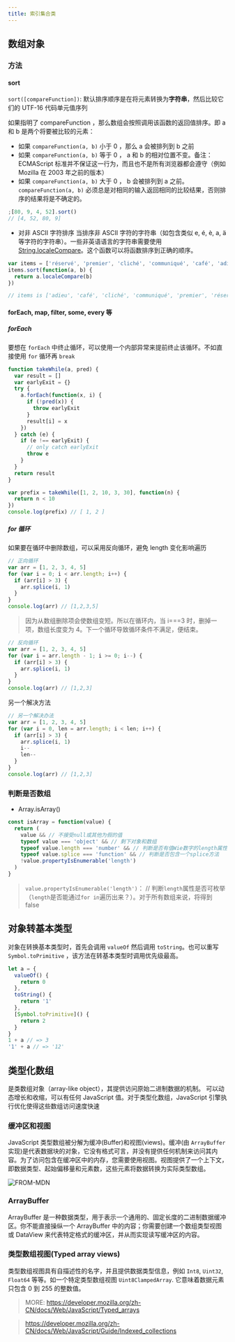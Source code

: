 ```yaml
---
title: 索引集合类
---
```


## 数组对象

### 方法

#### sort

`sort([compareFunction])`: 默认排序顺序是在将元素转换为**字符串**，然后比较它们的 UTF-16 代码单元值序列

如果指明了 compareFunction ，那么数组会按照调用该函数的返回值排序。即 a 和 b 是两个将要被比较的元素：

- 如果 `compareFunction(a, b)` 小于 0 ，那么 a 会被排列到 b 之前
- 如果 `compareFunction(a, b)` 等于 0 ， a 和 b 的相对位置不变。备注： ECMAScript 标准并不保证这一行为，而且也不是所有浏览器都会遵守（例如 Mozilla 在 2003 年之前的版本）
- 如果 `compareFunction(a, b)` 大于 0 ， b 会被排列到 a 之前。
  `compareFunction(a, b)` 必须总是对相同的输入返回相同的比较结果，否则排序的结果将是不确定的。

```js
;[80, 9, 4, 52].sort()
// [4, 52, 80, 9]
```

- 对非 ASCII 字符排序
  当排序非 ASCII 字符的字符串（如包含类似 e, é, è, a, ä 等字符的字符串）。一些非英语语言的字符串需要使用 [String.localeCompare](https://developer.mozilla.org/zh-CN/docs/Web/JavaScript/Reference/Global_Objects/String/localeCompare)。这个函数可以将函数排序到正确的顺序。

```js
var items = ['réservé', 'premier', 'cliché', 'communiqué', 'café', 'adieu']
items.sort(function(a, b) {
  return a.localeCompare(b)
})

// items is ['adieu', 'café', 'cliché', 'communiqué', 'premier', 'réservé']
```

#### forEach, map, filter, some, every 等

##### forEach

要想在 `forEach` 中终止循环，可以使用一个内部异常来提前终止该循环。不如直接使用 `for` 循环再 `break`

```js
function takeWhile(a, pred) {
  var result = []
  var earlyExit = {}
  try {
    a.forEach(function(x, i) {
      if (!pred(x)) {
        throw earlyExit
      }
      result[i] = x
    })
  } catch (e) {
    if (e !== earlyExit) {
      // only catch earlyExit
      throw e
    }
  }
  return result
}

var prefix = takeWhile([1, 2, 10, 3, 30], function(n) {
  return n < 10
})
console.log(prefix) // [ 1, 2 ]
```

##### for 循环

如果要在循环中删除数组，可以采用反向循环，避免 length 变化影响遍历

```js
// 正向循环
var arr = [1, 2, 3, 4, 5]
for (var i = 0; i < arr.length; i++) {
  if (arr[i] > 3) {
    arr.splice(i, 1)
  }
}
console.log(arr) // [1,2,3,5]
```

> 因为从数组删除项会使数组变短。所以在循环内，当 i===3 时，删掉一项，数组长度变为 4。下一个循环导致循环条件不满足，便结束。

```js
// 反向循环
var arr = [1, 2, 3, 4, 5]
for (var i = arr.length - 1; i >= 0; i--) {
  if (arr[i] > 3) {
    arr.splice(i, 1)
  }
}
console.log(arr) // [1,2,3]
```

另一个解决方法

```js
// 另一个解决办法
var arr = [1, 2, 3, 4, 5]
for (var i = 0, len = arr.length; i < len; i++) {
  if (arr[i] > 3) {
    arr.splice(i, 1)
    i--
    len--
  }
}
console.log(arr) // [1,2,3]
```

### 判断是否数组

- Array.isArray()

```js
const isArray = function(value) {
  return (
    value && // 不接受null或其他为假的值
    typeof value === 'object' && // 剩下对象和数组
    typeof value.length === 'number' && // 判断是否有值Wie数字的length属性
    typeof value.splice === 'function' && // 判断是否包含一个splice方法
    !value.propertyIsEnumerable('length')
  )
}
```

> `value.propertyIsEnumerable('length')`： // 判断`length`属性是否可枚举（`length`是否能通过`for in`遍历出来？）。对于所有数组来说，将得到 false

## 对象转基本类型

对象在转换基本类型时，首先会调用 `valueOf` 然后调用 `toString`。也可以重写 `Symbol.toPrimitive` ，该方法在转基本类型时调用优先级最高。

```js
let a = {
  valueOf() {
    return 0
  },
  toString() {
    return '1'
  },
  [Symbol.toPrimitive]() {
    return 2
  }
}
1 + a // => 3
'1' + a // => '12'
```

## 类型化数组

是类数组对象（array-like object），其提供访问原始二进制数据的机制。 可以动态增长和收缩，可以有任何 JavaScript 值。对于类型化数组，JavaScript 引擎执行优化使得这些数组访问速度快速

### 缓冲区和视图

JavaScript 类型数组被分解为缓冲(Buffer)和视图(views)。缓冲(由 `ArrayBuffer` 实现)是代表数据块的对象，它没有格式可言，并没有提供任何机制来访问其内容。为了访问包含在缓冲区中的内存，您需要使用视图。视图提供了一个上下文，即数据类型、起始偏移量和元素数，这些元素将数据转换为实际类型数组。

![FROM-MDN](https://mdn.mozillademos.org/files/8629/typed_arrays.png)

### ArrayBuffer

ArrayBuffer 是一种数据类型，用于表示一个通用的、固定长度的二进制数据缓冲区。你不能直接操纵一个 ArrayBuffer 中的内容；你需要创建一个数组类型视图或 DataView 来代表特定格式的缓冲区，并从而实现读写缓冲区的内容。

### 类型数组视图(Typed array views)

类型数组视图具有自描述性的名字，并且提供数据类型信息，例如 `Int8`, `Uint32`, `Float64` 等等。如一个特定类型数组视图 `Uint8ClampedArray`. 它意味着数据元素只包含 0 到 255 的整数值。

> MORE: https://developer.mozilla.org/zh-CN/docs/Web/JavaScript/Typed_arrays

> https://developer.mozilla.org/zh-CN/docs/Web/JavaScript/Guide/Indexed_collections
